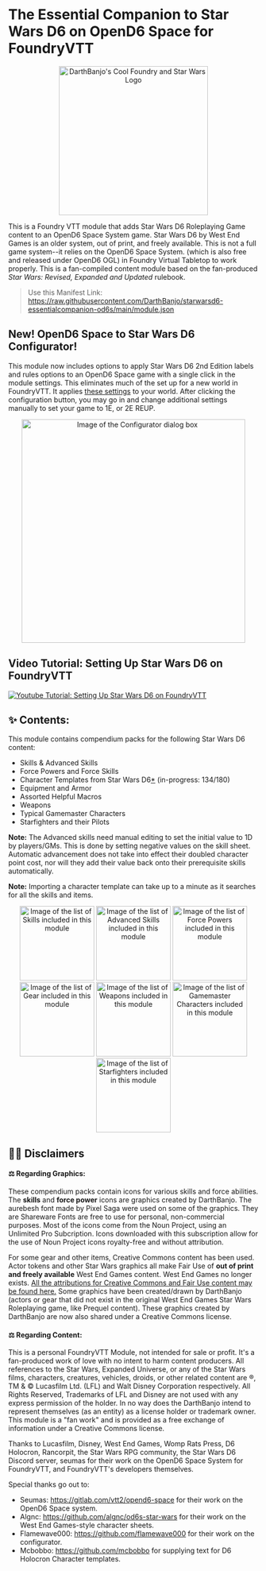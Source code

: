 # The Essential Companion to Star Wars D6 on OpenD6 Space for FoundryVTT

<p align="center"><img src="https://raw.githubusercontent.com/DarthBanjo/starwarsd6-essentialcompanion-od6s/main/art/SWFVTT.png" alt="DarthBanjo's Cool Foundry and Star Wars Logo" width="300"/></p>

This is a Foundry VTT module that adds Star Wars D6 Roleplaying Game content to an OpenD6 Space System game. Star Wars D6 by West End Games is an older system, out of print, and freely available.  This is not a full game system--it relies on the OpenD6 Space System. (which is also free and released under OpenD6 OGL) in Foundry Virtual Tabletop to work properly. This is a fan-compiled content module based on the fan-produced *Star Wars: Revised, Expanded and Updated* rulebook.

> Use this Manifest Link: https://raw.githubusercontent.com/DarthBanjo/starwarsd6-essentialcompanion-od6s/main/module.json

## New! OpenD6 Space to Star Wars D6 Configurator!
This module now includes options to apply Star Wars D6 2nd Edition labels and rules options to an OpenD6 Space game with a single click in the module settings. This eliminates much of the set up for a new world in FoundryVTT. It applies [these settings](https://github.com/DarthBanjo/starwarsd6-essentialcompanion-od6s/blob/main/starwarsconfigchecklist.md) to your world. After clicking the configuration button, you may go in and change additional settings manually to set your game to 1E, or 2E REUP.
<p align="center"><img src="https://raw.githubusercontent.com/DarthBanjo/starwarsd6-essentialcompanion-od6s/main/art/configurator.png" alt="Image of the Configurator dialog box" width="450"/></p>

## Video Tutorial: Setting Up Star Wars D6 on FoundryVTT
[![Youtube Tutorial: Setting Up Star Wars D6 on FoundryVTT](https://img.youtube.com/vi/OAaYCGtgBaw/0.jpg)](https://www.youtube.com/watch?v=OAaYCGtgBaw)

## ✨ Contents:
This module contains compendium packs for the following Star Wars D6 content:
- Skills & Advanced Skills 
- Force Powers and Force Skills 
- Character Templates from Star Wars D6[\*](https://github.com/DarthBanjo/starwarsd6-essentialcompanion-od6s/blob/main/templateinfo.md) (in-progress: 134/180)
- Equipment and Armor
- Assorted Helpful Macros 
- Weapons
- Typical Gamemaster Characters
- Starfighters and their Pilots

**Note:** The Advanced skills need manual editing to set the initial value to 1D by players/GMs. This is done by setting negative values on the skill sheet. Automatic advancement does not take into effect their doubled character point cost, nor will they add their value back onto their prerequisite skills automatically. 

**Note:** Importing a character template can take up to a minute as it searches for all the skills and items.

<p align="center" >
  <img src="/art/pack_skills.png"  alt="Image of the list of Skills included in this module" width="150">
  <img src="/art/pack_skills_a.png"  alt="Image of the list of Advanced Skills included in this module" width="150" >
  <img src="/art/pack_forcepowers.png" alt="Image of the list of Force Powers included in this module" width="150">
  <img src="/art/pack_gear.png"  alt="Image of the list of Gear included in this module" width="150" >
  <img src="/art/pack_weapons.png"  alt="Image of the list of Weapons included in this module" width="150" >
  <img src="/art/pack_gmpc.png"  alt="Image of the list of Gamemaster Characters included in this module" width="150" >
  <img src="/art/pack_starfighters.png"  alt="Image of the list of Starfighters included in this module" width="150" >
</p>


## 👨‍⚖️ Disclaimers

#### ⚖️ Regarding Graphics:
These compendium packs contain icons for various skills and force abilities. The **skills** and **force power** icons are graphics created by DarthBanjo. The aurebesh font made by Pixel Saga were used on some of the graphics. They are Shareware Fonts are free to use for personal, non-commercial purposes. Most of the icons come from the Noun Project, using an Unlimited Pro Subcription. Icons downloaded with this subscription allow for the use of Noun Project icons royalty-free and without attribution. 

For some gear and other items, Creative Commons content has been used. Actor tokens and other Star Wars graphics all make Fair Use of **out of print and freely available** West End Games content. West End Games no longer exists.
[All the attributions for Creative Commons and Fair Use content may be found here.](https://github.com/DarthBanjo/starwarsd6-essentialcompanion-od6s/blob/main/attributions.md) 
Some graphics have been created/drawn by DarthBanjo (actors or gear that did not exist in the original West End Games Star Wars Roleplaying game, like Prequel content). These graphics created by DarthBanjo are now also shared under a Creative Commons license.

#### ⚖️ Regarding Content: 
This is a personal FoundryVTT Module, not intended for sale or profit. It's a fan-produced work of love with no intent to harm content producers. All references to the Star Wars, Expanded Universe, or any of the Star Wars films, characters, creatures, vehicles, droids, or other related content are ®, TM & © Lucasfilm Ltd. (LFL) and Walt Disney Corporation respectively. All Rights Reserved, Trademarks of LFL and Disney are not used with any express permission of the holder. In no way does the DarthBanjo intend to represent themselves (as an entity) as a license holder or trademark owner. This module is a "fan work" and is provided as a free exchange of information under a Creative Commons license.

Thanks to Lucasfilm, Disney, West End Games, Womp Rats Press, D6 Holocron, Rancorpit, the Star Wars RPG community, the Star Wars D6 Discord server, seumas for their work on the OpenD6 Space System for FoundryVTT, and FoundryVTT's developers themselves. 

Special thanks go out to:
- Seumas: https://gitlab.com/vtt2/opend6-space for their work on the OpenD6 Space system.
- Algnc: https://github.com/algnc/od6s-star-wars for their work on the West End Games-style character sheets.
- Flamewave000: https://github.com/flamewave000 for their work on the configurator.
- Mcbobbo: https://github.com/mcbobbo for supplying text for D6 Holocron Character templates.
